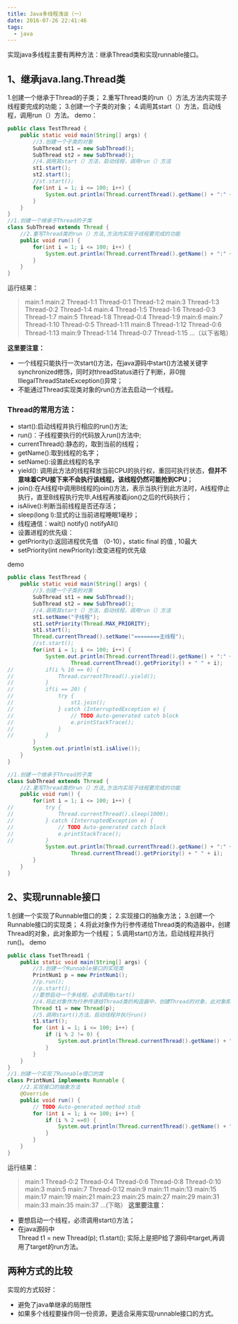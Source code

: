 ```yaml
---
title: Java多线程浅谈（一）
date: 2016-07-26 22:41:46
tags:
  - java
---
```

实现java多线程主要有两种方法：继承Thread类和实现runnable接口。
## 1、继承java.lang.Thread类
1.创建一个继承于Thread的子类；
2.重写Thread类的run（）方法,方法内实现子线程要完成的功能；
3.创建一个子类的对象；
4.调用其start（）方法，启动线程，调用run（）方法。
demo：
``` java
public class TestThread {
	public static void main(String[] args) {
		//3.创建一个子类的对象
		SubThread st1 = new SubThread();
		SubThread st2 = new SubThread();
		//4.调用其start（）方法，启动线程，调用run（）方法
		st1.start();
		st2.start();	
		//st.start();
		for(int i = 1; i <= 100; i++) {
			System.out.println(Thread.currentThread().getName() + ":" + i);
		}
	}
}
//1.创建一个继承于Thread的子类
class SubThread extends Thread {
	//2.重写Thread类的run（）方法,方法内实现子线程要完成的功能
	public void run() {
		for(int i = 1; i <= 100; i++) {
			System.out.println(Thread.currentThread().getName() + ":" + i);
		}
	}
}
```
运行结果：
> main:1
main:2
Thread-1:1
Thread-0:1
Thread-1:2
main:3
Thread-1:3
Thread-0:2
Thread-1:4
main:4
Thread-1:5
Thread-1:6
Thread-0:3
Thread-1:7
main:5
Thread-1:8
Thread-0:4
Thread-1:9
main:6
main:7
Thread-1:10
Thread-0:5
Thread-1:11
main:8
Thread-1:12
Thread-0:6
Thread-1:13
main:9
Thread-1:14
Thread-0:7
Thread-1:15
...（以下省略）

**这里要注意：** 

 - 一个线程只能执行一次start()方法，在java源码中start()方法被关键字synchronized修饰，同时对threadStatus进行了判断，非0抛IllegalThreadStateException()异常；
 - 不能通过Thread实现类对象的run()方法去启动一个线程。
  
### Thread的常用方法：
- start():启动线程并执行相应的run()方法;
- run()：子线程要执行的代码放入run()方法中;
- currentThread():静态的，取到当前的线程；
- getName():取到线程的名字；
- setName():设置此线程的名字
- yield(): 调用此方法的线程释放当前CPU的执行权，重回可执行状态，**但并不意味着CPU接下来不会执行该线程，该线程仍然可能抢到CPU**；
- join():在A线程中调用B线程的join()方法，表示当执行到此方法时，A线程停止执行，直至B线程执行完毕,A线程再接着jion()之后的代码执行；
- isAlive():判断当前线程是否还存活；
- sleep(long l):显式的让当前进程睡眠1毫秒；
- 线程通信：wait() notify() notifyAll()
- 设置进程的优先级：
 - getPriority():返回进程优先值 （0-10），static final 的值 , 10最大
 - setPriority(int newPriority):改变进程的优先级

demo
``` java
public class TestThread {
	public static void main(String[] args) {
		//3.创建一个子类的对象
		SubThread st1 = new SubThread();
		SubThread st2 = new SubThread();
		//4.调用其start（）方法，启动线程，调用run（）方法
		st1.setName("子线程");
		st1.setPriority(Thread.MAX_PRIORITY);
		st1.start();
		Thread.currentThread().setName("========主线程");
		//st.start();
		for(int i = 1; i <= 100; i++) {
			System.out.println(Thread.currentThread().getName() + ":" +
					Thread.currentThread().getPriority() + " " + i);
//			if(i % 10 == 0) {
//				Thread.currentThread().yield();
//			}
//			if(i == 20) {
//				try {
//					st1.join();
//				} catch (InterruptedException e) {
//					// TODO Auto-generated catch block
//					e.printStackTrace();
//				}
//			}
		}
		System.out.println(st1.isAlive());
	}
}

//1.创建一个继承于Thread的子类
class SubThread extends Thread {
	//2.重写Thread类的run（）方法,方法内实现子线程要完成的功能
	public void run() {
		for(int i = 1; i <= 100; i++) {
//			try {
//				Thread.currentThread().sleep(1000);
//			} catch (InterruptedException e) {
//				// TODO Auto-generated catch block
//				e.printStackTrace();
//			}
			System.out.println(Thread.currentThread().getName() + ":" +
					Thread.currentThread().getPriority() + " " + i);
		}
	}
}
```

## 2、实现runnable接口
1.创建一个实现了Runnable借口的类；
2.实现接口的抽象方法；
3.创建一个Runnable接口的实现类；
4.将此对象作为行参传递给Thread类的构造器中，创建Thread的对象，此对象即为一个线程；
5.调用start()方法，启动线程并执行run()。
demo
``` java
public class TsetThread1 {
	public static void main(String[] args) {
		//3.创建一个Runnable接口的实现类
		PrintNum1 p = new PrintNum1();
		//p.run();
		//p.start();
		//要想启动一个多线程，必须调用start()
		//4.将此对象作为行参传递给Thread类的构造器中，创建Thread的对象，此对象即为一个线程
		Thread t1 = new Thread(p);
		//5.调用start()方法，启动线程并执行run()
		t1.start();
		for (int i = 1; i <= 100; i++) {
			if (i % 2 != 0) {
				System.out.println(Thread.currentThread().getName() + ":" + i);
			}
		}
	}
}
//1.创建一个实现了Runnable借口的类
class PrintNum1 implements Runnable {
    //2.实现接口的抽象方法
	@Override
	public void run() {
		// TODO Auto-generated method stub
		for (int i = 1; i <= 100; i++) {
			if (i % 2 ==0) {
				System.out.println(Thread.currentThread().getName() + ":" + i);
			}
		}
	}
}
```
运行结果：
> main:1
Thread-0:2
Thread-0:4
Thread-0:6
Thread-0:8
Thread-0:10
main:3
main:5
main:7
Thread-0:12
main:9
main:11
main:13
main:15
main:17
main:19
main:21
main:23
main:25
main:27
main:29
main:31
main:33
main:35
main:37
...(下略）
**这里要注意：**

- 要想启动一个线程，必须调用start()方法；
- 在java源码中	
         Thread t1 = new Thread(p);
		  t1.start();
 实际上是把P给了源码中target,再调用了target的run方法。

## 两种方式的比较
实现的方式较好：

- 避免了java单继承的局限性
- 如果多个线程要操作同一份资源，更适合采用实现runnable接口的方式。










 

